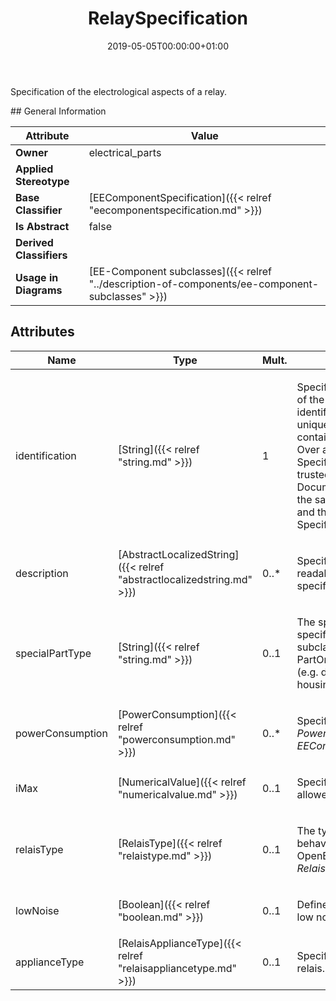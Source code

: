 ﻿---
title: RelaySpecification
toc: false
type: specs
date: "2019-05-05T00:00:00+01:00"
draft: false
menu_name: vec120

# Prev/next pager order (if `docs_section_pager` enabled in `params.toml`)
weight: 
---
<html><body><p>Specification of the electrological aspects of a relay. </p></body></html>
## General Information

| Attribute               | Value |
|-------------------------|-------|
| **Owner**               | electrical_parts |
| **Applied Stereotype**  |   |
| **Base Classifier**     | [EEComponentSpecification]({{< relref "eecomponentspecification.md" >}})<br/>  |
| **Is Abstract**         | false |
| **Derived Classifiers** |   |
| **Usage in Diagrams**   | [EE-Component subclasses]({{< relref "../description-of-components/ee-component-subclasses" >}})<br/>  |

## Attributes
|  Name  |  Type  |  Mult.  |  Description  |  Owning Classifier  |
|--------|--------|---------|---------------|--------------|
|identification | [String]({{< relref "string.md" >}}) | 1 | <html>   <head>     </head>   <body>     <p> Specifies a unique identification of the specification. The identification is guaranteed to be unique within the document containing the specification. Over all VEC-documents a Specification-instance can be trusted to be identical if the DocumentVersion-instance is the same (see DocumentVersion) and the identification of the Specification is the same.      </p>    </body> </html>  | [Specification]({{< relref "specification.md" >}}) |
|description | [AbstractLocalizedString]({{< relref "abstractlocalizedstring.md" >}}) | 0..* | <html>   <head>     </head>   <body>     <p> Specifies additional, human readable information about the specification.      </p>    </body> </html>  | [Specification]({{< relref "specification.md" >}}) |
|specialPartType | [String]({{< relref "string.md" >}}) | 0..1 | <html><body><p>The specialPartType allows the specification of subclassifications for a PartOrUsageRelatedSpecification (e.g. different types of connector housings).  </p></body></html> | [PartOrUsageRelatedSpecification]({{< relref "partorusagerelatedspecification.md" >}}) |
|powerConsumption | [PowerConsumption]({{< relref "powerconsumption.md" >}}) | 0..* | <html>   <head>     </head>   <body>     <p> Specifies the <i>PowerConsumptions</i> of this <i>EEComponentSpecification.</i>      </p>    </body> </html>  | [EEComponentSpecification]({{< relref "eecomponentspecification.md" >}}) |
|iMax | [NumericalValue]({{< relref "numericalvalue.md" >}}) | 0..1 | <html><body><p>Specifies the maximum current allowed for the relais.  </p></body></html> | [RelaySpecification]({{< relref "relayspecification.md" >}}) |
|relaisType | [RelaisType]({{< relref "relaistype.md" >}}) | 0..1 | <html>   <head>     </head>   <body>     <p> The type of the relay (switching behaviour). This is an OpenEnumeration, for values see <i>RelaisType.</i>      </p>    </body> </html>  | [RelaySpecification]({{< relref "relayspecification.md" >}}) |
|lowNoise | [Boolean]({{< relref "boolean.md" >}}) | 0..1 | <html>   <head>     </head>   <body>     <p> Defines if the relais switch with low noise /&#160;silently or not.      </p>    </body> </html>  | [RelaySpecification]({{< relref "relayspecification.md" >}}) |
|applianceType | [RelaisApplianceType]({{< relref "relaisappliancetype.md" >}}) | 0..1 | <html>   <head>     </head>   <body>     <p> Specifies the appliance type of a relais.      </p>    </body> </html>  | [RelaySpecification]({{< relref "relayspecification.md" >}}) |

